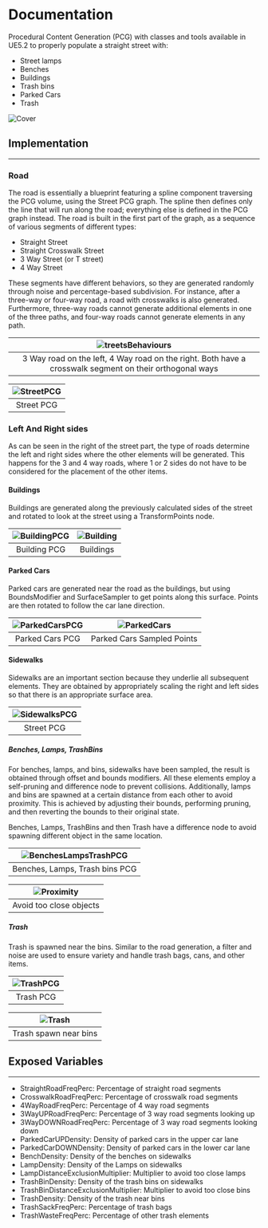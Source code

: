 # Documentation

Procedural Content Generation (PCG) with classes and tools available in UE5.2 to properly populate a straight street with:

- Street lamps
- Benches
- Buildings
- Trash bins
- Parked Cars
- Trash

![Cover](https://raw.githubusercontent.com/francescob97/ProceduralGenerationEx3_Git/main/Documentation/Images/Cover.png)   

## Implementation
---
### Road

The road is essentially a blueprint featuring a spline component traversing the PCG volume, using the Street PCG graph.
The spline then defines only the line that will run along the road; everything else is defined in the PCG graph instead.
The road is built in the first part of the graph, as a sequence of various segments of different types:

- Straight Street
- Straight Crosswalk Street
- 3 Way Street (or T street)
- 4 Way Street

These segments have different behaviors, so they are generated randomly through noise and percentage-based subdivision. 
For instance, after a three-way or four-way road, a road with crosswalks is also generated. 
Furthermore, three-way roads cannot generate additional elements in one of the three paths, and four-way roads cannot generate elements in any path.

| ![treetsBehaviours](https://raw.githubusercontent.com/francescob97/ProceduralGenerationEx3_Git/main/Documentation/Images/1_StreetsBehaviours.png)   |
|:-----------------------------------------------------------------------------------------------------------------:|
|      3 Way road on the left, 4 Way road on the right. Both have a crosswalk segment on their orthogonal ways      |


| ![StreetPCG](https://raw.githubusercontent.com/francescob97/ProceduralGenerationEx3_Git/main/Documentation/Images/2_StreetPCG.png)    |
|:--------------------------------------------------------------------------------------------------:|
|                                             Street PCG                                             |

### Left And Right sides

As can be seen in the right of the street part, the type of roads determine the left and right sides where the other elements 
will be generated. This happens for the 3 and 4 way roads, where 1 or 2 sides do not have to be considered for the placement of the other items.

#### Buildings

Buildings are generated along the previously calculated sides of the street and rotated to look at the street using a TransformPoints node.


| ![BuildingPCG](https://raw.githubusercontent.com/francescob97/ProceduralGenerationEx3_Git/main/Documentation/Images/3_BuildingPCG.png)   | ![Building](https://raw.githubusercontent.com/francescob97/ProceduralGenerationEx3_Git/main/Documentation/Images/4_Building.png)    |
|:------------------------------------------------------------------------------------------------------:|:------------------------------------------------------------------------------------------------:|
|                                              Building PCG                                              |                                            Buildings                                             |

#### Parked Cars

Parked cars are generated near the road as the buildings, but using BoundsModifier and SurfaceSampler to get points along 
this surface. Points are then rotated to follow the car lane direction.

 
| ![ParkedCarsPCG](https://raw.githubusercontent.com/francescob97/ProceduralGenerationEx3_Git/main/Documentation/Images/5_ParkedCarsPCG.png)    | ![ParkedCars](https://raw.githubusercontent.com/francescob97/ProceduralGenerationEx3_Git/main/Documentation/Images/6_ParkedCars.png)   |
|:----------------------------------------------------------------------------------------------------------:|:--------------------------------------------------------------------------------------------------:|
|                                              Parked Cars PCG                                               |                                     Parked Cars Sampled Points                                     |

#### Sidewalks

Sidewalks are an important section because they underlie all subsequent elements. They are obtained by appropriately scaling 
the right and left sides so that there is an appropriate surface area.

| ![SidewalksPCG](https://raw.githubusercontent.com/francescob97/ProceduralGenerationEx3_Git/main/Documentation/Images/7_SidewalksPCG.png)    |
|:--------------------------------------------------------------------------------------------------------:|
|                                                Street PCG                                                |


##### Benches, Lamps, TrashBins

For benches, lamps, and bins, sidewalks have been sampled, the result is obtained through offset and bounds modifiers.
All these elements employ a self-pruning and difference node to prevent collisions. Additionally, lamps and bins are spawned
at a certain distance from each other to avoid proximity. This is achieved by adjusting their bounds, performing pruning, and then reverting the bounds to their original state.

Benches, Lamps, TrashBins and then Trash have a difference node to avoid spawning different object in the same location.


| ![BenchesLampsTrashPCG](https://raw.githubusercontent.com/francescob97/ProceduralGenerationEx3_Git/main/Documentation/Images/8_BenchesLampsTrashPCG.png)   |
|:------------------------------------------------------------------------------------------------------------------------:|
|                                              Benches, Lamps, Trash bins PCG                                              |


| ![Proximity](https://raw.githubusercontent.com/francescob97/ProceduralGenerationEx3_Git/main/Documentation/Images/9_Proximity.png)   |
|:--------------------------------------------------------------------------------------------------:|
|                                      Avoid too close objects                                       |

##### Trash

Trash  is spawned near the bins. Similar to the road generation, a filter and noise are used to ensure variety and handle trash bags, cans, and other items.
     
| ![TrashPCG](https://raw.githubusercontent.com/francescob97/ProceduralGenerationEx3_Git/main/Documentation/Images/10_TrashPCG.png)   |
|:-------------------------------------------------------------------------------------------------:|
|                                             Trash PCG                                             |

| ![Trash](https://raw.githubusercontent.com/francescob97/ProceduralGenerationEx3_Git/main/Documentation/Images/11_Trash.png)   |
|:-------------------------------------------------------------------------------------------:|
|                                    Trash spawn near bins                                    |

## Exposed Variables
---
- StraightRoadFreqPerc: Percentage of straight road segments
- CrosswalkRoadFreqPerc: Percentage of crosswalk road segments
- 4WayRoadFreqPerc: Percentage of 4 way road segments
- 3WayUPRoadFreqPerc: Percentage of 3 way road segments looking up
- 3WayDOWNRoadFreqPerc: Percentage of 3 way road segments looking down
- ParkedCarUPDensity: Density of parked cars in the upper car lane
- ParkedCarDOWNDensity: Density of parked cars in the lower car lane
- BenchDensity: Density of the benches on sidewalks
- LampDensity: Density of the Lamps on sidewalks
- LampDistanceExclusionMultiplier: Multiplier to avoid too close lamps
- TrashBinDensity: Density of the trash bins on sidewalks
- TrashBinDistanceExclusionMultiplier: Multiplier to avoid too close bins
- TrashDensity: Density of the trash near bins
- TrashSackFreqPerc: Percentage of trash bags
- TrashWasteFreqPerc: Percentage of other trash elements
